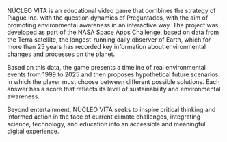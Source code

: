 NÚCLEO VITA is an educational video game that combines the strategy of Plague Inc. with the question dynamics of Preguntados, with the aim of promoting environmental awareness in an interactive way. The project was developed as part of the NASA Space Apps Challenge, based on data from the Terra satellite, the longest-running daily observer of Earth, which for more than 25 years has recorded key information about environmental changes and processes on the planet.

Based on this data, the game presents a timeline of real environmental events from 1999 to 2025 and then proposes hypothetical future scenarios in which the player must choose between different possible solutions. Each answer has a score that reflects its level of sustainability and environmental awareness.

Beyond entertainment, NÚCLEO VITA seeks to inspire critical thinking and informed action in the face of current climate challenges, integrating science, technology, and education into an accessible and meaningful digital experience.

